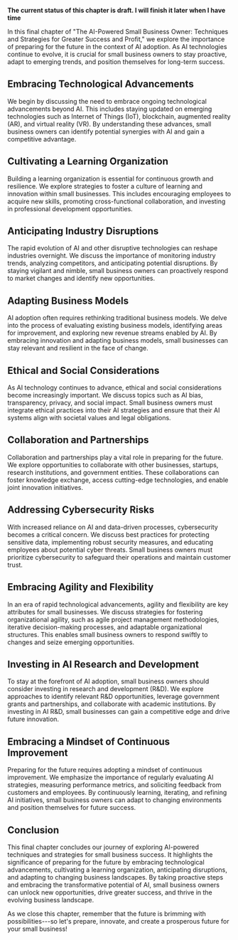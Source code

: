 **The current status of this chapter is draft. I will finish it later when I have time**

In this final chapter of "The AI-Powered Small Business Owner: Techniques and Strategies for Greater Success and Profit," we explore the importance of preparing for the future in the context of AI adoption. As AI technologies continue to evolve, it is crucial for small business owners to stay proactive, adapt to emerging trends, and position themselves for long-term success.

Embracing Technological Advancements
------------------------------------

We begin by discussing the need to embrace ongoing technological advancements beyond AI. This includes staying updated on emerging technologies such as Internet of Things (IoT), blockchain, augmented reality (AR), and virtual reality (VR). By understanding these advances, small business owners can identify potential synergies with AI and gain a competitive advantage.

Cultivating a Learning Organization
-----------------------------------

Building a learning organization is essential for continuous growth and resilience. We explore strategies to foster a culture of learning and innovation within small businesses. This includes encouraging employees to acquire new skills, promoting cross-functional collaboration, and investing in professional development opportunities.

Anticipating Industry Disruptions
---------------------------------

The rapid evolution of AI and other disruptive technologies can reshape industries overnight. We discuss the importance of monitoring industry trends, analyzing competitors, and anticipating potential disruptions. By staying vigilant and nimble, small business owners can proactively respond to market changes and identify new opportunities.

Adapting Business Models
------------------------

AI adoption often requires rethinking traditional business models. We delve into the process of evaluating existing business models, identifying areas for improvement, and exploring new revenue streams enabled by AI. By embracing innovation and adapting business models, small businesses can stay relevant and resilient in the face of change.

Ethical and Social Considerations
---------------------------------

As AI technology continues to advance, ethical and social considerations become increasingly important. We discuss topics such as AI bias, transparency, privacy, and social impact. Small business owners must integrate ethical practices into their AI strategies and ensure that their AI systems align with societal values and legal obligations.

Collaboration and Partnerships
------------------------------

Collaboration and partnerships play a vital role in preparing for the future. We explore opportunities to collaborate with other businesses, startups, research institutions, and government entities. These collaborations can foster knowledge exchange, access cutting-edge technologies, and enable joint innovation initiatives.

Addressing Cybersecurity Risks
------------------------------

With increased reliance on AI and data-driven processes, cybersecurity becomes a critical concern. We discuss best practices for protecting sensitive data, implementing robust security measures, and educating employees about potential cyber threats. Small business owners must prioritize cybersecurity to safeguard their operations and maintain customer trust.

Embracing Agility and Flexibility
---------------------------------

In an era of rapid technological advancements, agility and flexibility are key attributes for small businesses. We discuss strategies for fostering organizational agility, such as agile project management methodologies, iterative decision-making processes, and adaptable organizational structures. This enables small business owners to respond swiftly to changes and seize emerging opportunities.

Investing in AI Research and Development
----------------------------------------

To stay at the forefront of AI adoption, small business owners should consider investing in research and development (R\&D). We explore approaches to identify relevant R\&D opportunities, leverage government grants and partnerships, and collaborate with academic institutions. By investing in AI R\&D, small businesses can gain a competitive edge and drive future innovation.

Embracing a Mindset of Continuous Improvement
---------------------------------------------

Preparing for the future requires adopting a mindset of continuous improvement. We emphasize the importance of regularly evaluating AI strategies, measuring performance metrics, and soliciting feedback from customers and employees. By continuously learning, iterating, and refining AI initiatives, small business owners can adapt to changing environments and position themselves for future success.

Conclusion
----------

This final chapter concludes our journey of exploring AI-powered techniques and strategies for small business success. It highlights the significance of preparing for the future by embracing technological advancements, cultivating a learning organization, anticipating disruptions, and adapting to changing business landscapes. By taking proactive steps and embracing the transformative potential of AI, small business owners can unlock new opportunities, drive greater success, and thrive in the evolving business landscape.

As we close this chapter, remember that the future is brimming with possibilities---so let's prepare, innovate, and create a prosperous future for your small business!
